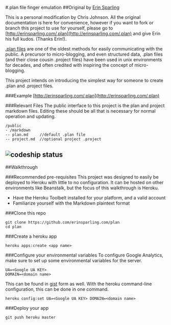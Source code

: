 #.plan file finger emulation
##Original by [Erin Sparling](http://erinsparling.com)

This is a personal modification by Chris Johnson.  All the original documentation is here for convenience, however if you want to fork or branch this project to use for yourself, please go to [http://erinsparling.com/.plan](http://erinsparling.com/.plan) and give Erin his full kudos.  (Thanks Erin!).

[.plan files](http://en.wikipedia.org/wiki/Finger_protocol) are one of the oldest
 methods for easily communicating with the public. A precursor to micro-blogging,
 and even structured data, .plan files (and their close cousin .project files)
 have been used in unix environments for decades, and often credited with
 inspiring the concept of micro-blogging.

 This project intends on introducing the simplest way for someone to create
 .plan and .project files.

###Example
[http://erinsparling.com/.plan](http://erinsparling.com/.plan)

###Relevant Files
The public interface to this project is the plan and project markdown files.
Editing these should be all that is necessary for normal operation and updating.
```
/public
- /markdown
-- plan.md     //default .plan file
-- project.md  //optional project .project
```

![codeship status](https://codeship.io/projects/54001420-d270-0131-0c81-42babe56eca9/status)
---


##Walkthrough

###Recommended pre-requisites
This project was designed to easily be deployed to Heroku with little to no
configuration. It can be hosted on other environments like Beanstalk, but the
focus of this walkthrough is Heroku.
* Have the Heroku Toolbelt installed for your platform, and a valid account
* Familiarize yourself with the Markdown plaintext format

###Clone this repo
```
git clone https://github.com/erinsparling.com/plan
cd plan
```

###Create a heroku app
```
heroku apps:create <app name>
```

###Configure your environmental variables
To configure Google Analytics, make sure to set up some environmental variables for the server.
```
UA=<Google UA KEY>
DOMAIN=<domain name>
```
This can be found in [gist](https://gist.github.com/everyplace/8d9d0045cb3bdf10fca8) form as well.
With the heroku command-line configuration, this can be done in one command.
```
heroku config:set UA=<Google UA KEY> DOMAIN=<domain name>
```

###Deploy your app
```
git push heroku master
```
